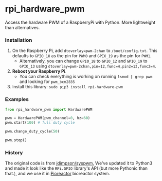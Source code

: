 # rpi_hardware_pwm

Access the hardware PWM of a RaspberryPi with Python. More lightweight than alternatives.

### Installation

1. On the Raspberry Pi, add `dtoverlay=pwm-2chan` to `/boot/config.txt`. This defaults to `GPIO_18` as the pin for `PWM0` and `GPIO_19` as the pin for `PWM1`.
    - Alternatively, you can change `GPIO_18` to `GPIO_12` and `GPIO_19` to `GPIO_13` using `dtoverlay=pwm-2chan,pin=12,func=4,pin2=13,func2=4`.
2. **Reboot your Raspberry Pi**.
    - You can check everything is working on running `lsmod | grep pwm` and looking for `pwm_bcm2835`
3. Install this library: `sudo pip3 install rpi-hardware-pwm`



### Examples

```python
from rpi_hardware_pwm import HardwarePWM

pwm = HardwarePWM(pwm_channel=0, hz=60)
pwm.start(100) # full duty cycle

pwm.change_duty_cycle(50)

pwm.stop()


```

### History

The original code is from [jdimpson/syspwm](https://github.com/jdimpson/syspwm), We've updated it to Python3 and
made it look like the `RPi.GPIO` library's API (but more Pythonic than that.), and we use it in [Pioreactor](https://pioreactor.com) bioreactor system.

